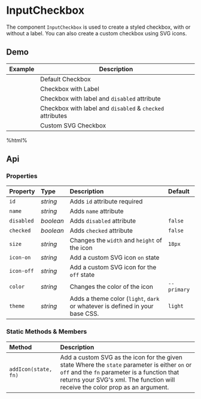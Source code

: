 # InputCheckbox

The component `InputCheckbox` is used to create a styled checkbox, with or without a label. You can also create a custom checkbox using SVG icons.

## Demo

<table class="example">
  <thead>
    <tr>
      <th>Example</th>
      <th>Description</th>
    </tr>
  </thead>
  <tbody>
    <tr>
      <td>
        <input-checkbox id="checkbox-example-1"></input-checkbox>
      </td>
      <td>
        <span id="checkbox-example-tooltip-1">Default Checkbox</span>
      </td>
    </tr>
    <tr>
      <td>
        <input-checkbox
          id="checkbox-example-2"
          label="Label">
        </input-checkbox>
      </td>
      <td>
        <span id="checkbox-example-tooltip-2">Checkbox with Label</span>
      </td>
    </tr>
    <tr>
      <td>
        <input-checkbox
          id="checkbox-example-3"
          label="Disabled"
          disabled>
        </input-checkbox>
      </td>
      <td>
        <span id="checkbox-example-tooltip-3">
          Checkbox with label and <code>disabled</code> attribute
        </span>
      </td>
    </tr>
    <tr>
      <td>
        <input-checkbox
          id="checkbox-example-4"
          label="Disabled and Checked"
          disabled
          checked>
        </input-checkbox>
      </td>
      <td>
        <span id="checkbox-example-tooltip-4">
          Checkbox with label and <code>disabled</code> & <code>checked</code> attributes
        </span>
      </td>
    </tr>
    <tr>
      <td>
        <input-checkbox
          id="checkbox-example-5"
          size="25px"
          icon-on="./sprite.svg#custom_on"
          icon-off="./sprite.svg#custom_off">
        </input-checkbox>
      </td>
      <td>
        <span id="checkbox-example-tooltip-5">
          Custom SVG Checkbox
        </span>
      </td>
    </tr>
  </tbody>
</table>

%html%

## Api

### Properties

| Property | Type | Description | Default |
| :--- | :--- | :--- | :--- |
| `id` | *string* | Adds `id` attribute <span class="req">required</span> |  |
| `name` | *string* | Adds `name` attribute |  |
| `disabled` | *boolean* | Adds `disabled` attribute | `false` |
| `checked` | *boolean* | Adds `checked` attribute | `false` |
| `size` | *string* | Changes the `width` and `height` of the icon | `18px` |
| `icon-on` | *string* | Add a custom SVG icon `on` state |  |
| `icon-off` | *string* | Add a custom SVG icon for the `off` state |  |
| `color` | *string* | Changes the color of the icon | `--primary` |
| `theme` | *string* | Adds a theme color (`light`, `dark` or whatever is defined in your base CSS. | `light` |

### Static Methods & Members

| Method | Description |
| :--- | :--- |
| `addIcon(state, fn)` | Add a custom SVG as the icon for the given state Where the `state` parameter is either `on` or `off` and the `fn` parameter is a function that returns your SVG's xml. The function will receive the color prop as an argument. |
